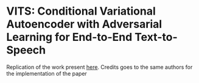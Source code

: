 # VITS: Conditional Variational Autoencoder with Adversarial Learning for End-to-End Text-to-Speech


Replication of the work present [here](https://github.com/jaywalnut310/vits). Credits goes to the same authors for the implementation of the paper
